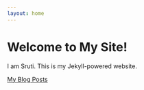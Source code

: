 ```yaml
---
layout: home
---
```


# Welcome to My Site!
I am Sruti.
This is my Jekyll-powered website.

[My Blog Posts](/blog)
